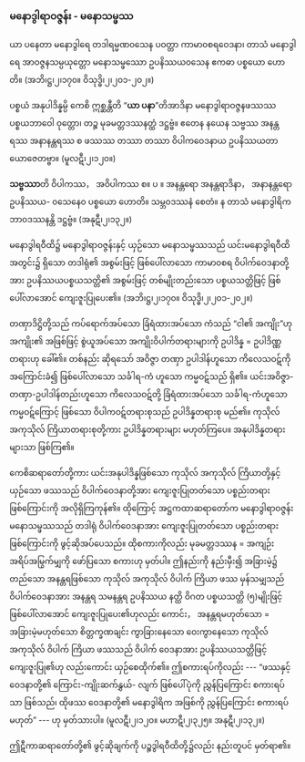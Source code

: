### မနောဒွါရာဝဇ္ဇန်း - မနောသမ္ဖဿ

ယာ ပနေတာ မနောဒွါရေ တဒါရမ္မဏ၀သေန ပဝတ္တာ ကာမာ၀စရဝေဒနာ၊ တာသံ မနောဒွါရေ
အာဝဇ္ဇနသမ္ပယုတ္တော မနောသမ္ဖဿော ဥပနိဿယ၀သေန ဧကဓာ ပစ္စယော ဟောတိ။
<r>(အဘိ၊ဋ္ဌ၊၂၊၁၇၀။ ဝိသုဒ္ဓိ၊၂၊၂၀၁-၂၀၂။)</r>

ပစ္စယံ အနုပါဒိန္နမ္ပိ ကေစိ ဣစ္ဆန္တီတိ “**ယာ ပနာ**”တိအာဒိနာ မနောဒွါရာဝဇ္ဇနဖဿဿ ပစ္စယဘာဝေါ
ဝုတ္တော၊ တဉ္စ မုခမတ္တဒဿနတ္ထံ ဒဋ္ဌဗ္ဗံ။ ဧတေန နယေန သဗ္ဗဿ အနန္တရဿ အနာနန္တရဿ စ ဖဿဿ
တဿာ တဿာ ဝိပါကဝေဒနာယ ဥပနိဿယတာ ယောဇေတဗ္ဗာ။ (မူလဋီ၊၂၊၁၂၀။)

**သဗ္ဗဿာ**တိ ဝိပါကဿ， အဝိပါကဿ စ။ ပ ။ အနန္တရော အနန္တရာဒိနာ， အနာနန္တရော ဥပနိဿယ-
၀သေနေ၀ ပစ္စယော ဟောတိ။ သမ္ဘ၀ဒဿနံ စေတံ။ န တာသံ မနောဒွါရိကဘာ၀ဒဿနန္တိ ဒဋ္ဌဗ္ဗံ။
<r>(အနုဋီ၊၂၊၁၃၂။)</r>

မနောဒွါရဝီထိ၌ မနောဒွါရာဝဇ္ဇန်းနှင့် ယှဉ်သော မနောသမ္ဖဿသည် ယင်းမနောဒွါရဝီထိအတွင်း၌
ရှိသော တဒါရုံ၏ အစွမ်းဖြင့် ဖြစ်ပေါ်လာသော ကာမာ၀စရ ဝိပါက်ဝေဒနာတို့အား ဥပနိဿယပစ္စယသတ္တိ၏
အစွမ်းဖြင့် တစ်မျိုးတည်းသော ပစ္စယသတ္တိဖြင့် ဖြစ်ပေါ်လာအောင် ကျေးဇူးပြုပေး၏။
<r>(အဘိ၊ဋ္ဌ၊၂၊၁၇၀။ ဝိသုဒ္ဓိ၊၂၊၂၀၁-၂၀၂။)</r>

တဏှာဒိဋ္ဌိတို့သည် ကပ်ရောက်အပ်သော ခြံရံထားအပ်သော ကံသည် “ငါ၏ အကျိုး”ဟု အကျိုး၏
အဖြစ်ဖြင့် စွဲယူအပ်သော အကျိုးဝိပါက်တရားများကို ဥပါဒိန္န = ဥပါဒိဏ္ဏတရားဟု ခေါ်၏။ တစ်နည်း
ဆိုရသော် အဝိဇ္ဇာ တဏှာ ဥပါဒါန်ဟူသော ကိလေသဝဋ်ကို အကြောင်းခံ၍ ဖြစ်ပေါ်လာသော သင်္ခါရ-ကံ
ဟူသော ကမ္မဝဋ်သည် ရှိ၏။ ယင်းအဝိဇ္ဇာ-တဏှာ-ဥပါဒါန်တည်းဟူသော ကိလေသဝဋ်တို့ ခြံရံထားအပ်သော
သင်္ခါရ-ကံဟူသော ကမ္မဝဋ်ကြောင့် ဖြစ်သော ဝိပါကဝဋ်တရားစုသည် ဥပါဒိန္နတရားစု မည်၏။ ကုသိုလ်
အကုသိုလ် ကြိယာတရားစုတို့ကား ဥပါဒိန္နတရားများ မဟုတ်ကြပေ။ အနုပါဒိန္နတရားများသာ ဖြစ်ကြ၏။

ကေစိဆရာတော်တို့ကား ယင်းအနုပါဒိန္နဖြစ်သော ကုသိုလ် အကုသိုလ် ကြိယာတို့နှင့် ယှဉ်သော
ဖဿသည် ဝိပါက်ဝေဒနာတို့အား ကျေးဇူးပြုတတ်သော ပစ္စည်းတရားဖြစ်ကြောင်းကို အလိုရှိကြကုန်၏။
ထိုကြောင့် အဋ္ဌကထာဆရာတော်က မနောဒွါရာဝဇ္ဇန်း မနောသမ္ဖဿသည် တဒါရုံ ဝိပါက်ဝေဒနာအား
ကျေးဇူးပြုတတ်သော ပစ္စည်းတရား ဖြစ်ကြောင်းကို ဖွင့်ဆိုအပ်ပေသည်။ ထိုစကားကိုလည်း မုခမတ္တဒဿန =
အကျဉ်းအရိပ်အမြွက်မျှကို ဖော်ပြသော စကားဟု မှတ်ပါ။ ဤနည်းကို နည်းမှီး၍ အခြားမဲ့၌ တည်သော
အနန္တရဖြစ်သော ကုသိုလ် အကုသိုလ် ဝိပါက် ကြိယာ ဖဿ မှန်သမျှသည် ဝိပါက်ဝေဒနာအား အနန္တရ
သမနန္တရ ဥပနိဿယ နတ္ထိ ဝိဂတ ပစ္စယသတ္တိ (၅)မျိုးဖြင့် ဖြစ်ပေါ်လာအောင် ကျေးဇူးပြုပေး၏ဟုလည်း
ကောင်း， အနန္တရမဟုတ်သော = အခြားမဲ့မဟုတ်သော စိတ္တက္ခဏချင်း ကွာခြားနေသော ဝေးကွာနေသော
ကုသိုလ် အကုသိုလ် ဝိပါက် ကြိယာ ဖဿသည် ဝိပါက် ဝေဒနာအား ဥပနိဿယသတ္တိဖြင့် ကျေးဇူးပြု၏ဟု
လည်းကောင်း ယှဉ်စေထိုက်၏။ ဤစကားရပ်ကိုလည်း --- “ဖဿနှင့် ဝေဒနာတို့၏ ကြောင်း-ကျိုးဆက်နွှယ်-
လျက် ဖြစ်ပေါ်ပုံကို ညွှန်ပြကြောင်း စကားရပ်သာ ဖြစ်သည်၊ ထိုဖဿ ဝေဒနာတို့၏ မနောဒွါရိက အဖြစ်ကို
ညွှန်ပြကြောင်း စကားရပ် မဟုတ်” --- ဟု မှတ်သားပါ။ (မူလဋီ၊၂၊၁၂၀။ မဟာဋီ၊၂၊၃၂၅။ အနုဋီ၊၂၊၁၃၂။)

ဤဋီကာဆရာတော်တို့၏ ဖွင့်ဆိုချက်ကို ပဉ္စဒွါရဝီထိတို့၌လည်း နည်းတူပင် မှတ်ရာ၏။